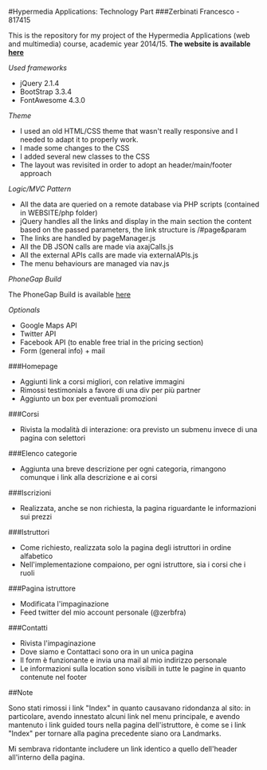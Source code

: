 #Hypermedia Applications: Technology Part
###Zerbinati Francesco - 817415

This is the repository for my project of the Hypermedia Applications (web and multimedia) course, academic year 2014/15.
**The website is available [here](http://www.zerbinatifrancesco.it/hypermedia)**

_Used frameworks_

* jQuery 2.1.4
* BootStrap 3.3.4
* FontAwesome 4.3.0

_Theme_

* I used an old HTML/CSS theme that wasn't really responsive and I needed to adapt it to properly work.
* I made some changes to the CSS
* I added several new classes to the CSS
* The layout was revisited in order to adopt an header/main/footer approach

_Logic/MVC Pattern_

* All the data are queried on a remote database via PHP scripts (contained in WEBSITE/php folder)
* jQuery handles all the links and display in the main section the content based on the passed parameters, the link structure is /#page&param
* The links are handled by pageManager.js 
* All the DB JSON calls are made via axajCalls.js
* All the external APIs calls are made via externalAPIs.js
* The menu behaviours are managed via nav.js

_PhoneGap Build_

The PhoneGap Build is available [here](https://build.phonegap.com/apps/1475653/share) 

_Optionals_

* Google Maps API
* Twitter API
* Facebook API (to enable free trial in the pricing section)
* Form (general info) + mail


###Homepage

* Aggiunti link a corsi migliori, con relative immagini
* Rimossi testimonials a favore di una div per più partner
* Aggiunto un box per eventuali promozioni

###Corsi

* Rivista la modalità di interazione: ora previsto un submenu invece di una pagina con selettori

###Elenco categorie

* Aggiunta una breve descrizione per ogni categoria, rimangono comunque i link alla descrizione e ai corsi

###Iscrizioni

* Realizzata, anche se non richiesta, la pagina riguardante le informazioni sui prezzi

###Istruttori

* Come richiesto, realizzata solo la pagina degli istruttori in ordine alfabetico
* Nell'implementazione compaiono, per ogni istruttore, sia i corsi che i ruoli

###Pagina istruttore

* Modificata l'impaginazione
* Feed twitter del mio account personale (@zerbfra)


###Contatti

* Rivista l'impaginazione
* Dove siamo e Contattaci sono ora in un unica pagina
* Il form è funzionante e invia una mail al mio indirizzo personale
* Le informazioni sulla location sono visibili in tutte le pagine in quanto contenute nel footer

##Note

Sono stati rimossi i link "Index" in quanto causavano ridondanza al sito: in particolare, avendo innestato alcuni link nel menu principale, e avendo mantenuto i link guided tours nella pagina dell'istruttore,
è come se i link "Index" per tornare alla pagina precedente siano ora Landmarks.

Mi sembrava ridontante includere un link identico a quello dell'header all'interno della pagina.